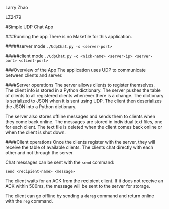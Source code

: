 Larry Zhao

LZ2479

#Simple UDP Chat App

###Running the app
There is no Makefile for this application.

#####server mode
`./UdpChat.py -s <server-port>`

#####client mode
`./UdpChat.py -c <nick-name> <server-ip> <server-port> <client-port>`

###Overview of the App
The application uses UDP to communicate between clients and server.

####Server operations
The server allows clients to register themselves. The client info is stored in a Python dictionary. The server pushes the table of clients to all registered clients whenever there is a change. The dictionary is serialized to JSON when it is sent using UDP. The client then deserializes the JSON into a Python dictionary.

The server also stores offline messages and sends them to clients when they come back online. The messages are stored in individual text files, one for each client. The text file is deleted when the client comes back online or when the client is shut down.

####Client operations
Once the clients register with the server, they will receive the table of available clients. The clients chat directly with each other and not through the server. 

Chat messages can be sent with the `send` command:

`send <recipient-name> <message>`

The client waits for an ACK from the recipient client. If it does not receive an ACK within 500ms, the message will be sent to the server for storage.

The client can go offline by sending a `dereg` command and return online with the `reg` command.